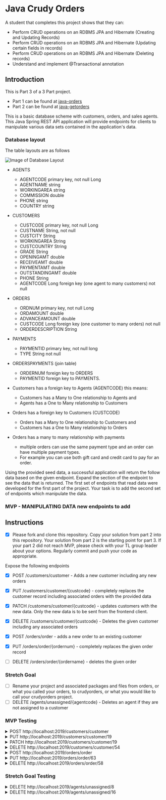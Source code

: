 # Java Crudy Orders

A student that completes this project shows that they can:

- Perform CRUD operations on an RDBMS JPA and Hibernate (Creating and Updating Records)
- Perform CRUD operations on an RDBMS JPA and Hibernate (Updating certain fields in records)
- Perform CRUD operations on an RDBMS JPA and Hibernate (Deleting records)
- Understand and implement @Transactional annotation

## Introduction

This is Part 3 of a 3 Part project.

- Part 1 can be found at [java-orders](https://github.com/LambdaSchool/java-orders.git)
- Part 2 can be found at [java-getorders](https://github.com/LambdaSchool/java-getorders.git)

This is a basic database scheme with customers, orders, and sales agents. This Java Spring REST API application will provide endpoints for clients to manipulate various data sets contained in the application's data.

### Database layout

The table layouts are as follows

![Image of Database Layout](java-orders-db.png)

- AGENTS

  - AGENTCODE primary key, not null Long
  - AGENTNAME string
  - WORKINGAREA string
  - COMMISSION double
  - PHONE string
  - COUNTRY string

- CUSTOMERS

  - CUSTCODE primary key, not null Long
  - CUSTNAME String, not null
  - CUSTCITY String
  - WORKINGAREA String
  - CUSTCOUNTRY String
  - GRADE String
  - OPENINGAMT double
  - RECEIVEAMT double
  - PAYMENTAMT double
  - OUTSTANDINGAMT double
  - PHONE String
  - AGENTCODE Long foreign key (one agent to many customers) not null

- ORDERS

  - ORDNUM primary key, not null Long
  - ORDAMOUNT double
  - ADVANCEAMOUNT double
  - CUSTCODE Long foreign key (one customer to many orders) not null
  - ORDERDESCRIPTION String

- PAYMENTS

  - PAYMENTID primary key, not null long
  - TYPE String not null

- ORDERSPAYMENTS (join table)

  - ORDERNUM foreign key to ORDERS
  - PAYMENTID foreign key to PAYMENTS.

- Customers has a foreign key to Agents (AGENTCODE) this means:

  - Customers has a Many to One relationship to Agents and
  - Agents has a One to Many relationship to Customers

- Orders has a foreign key to Customers (CUSTCODE)

  - Orders has a Many to One relationship to Customers and
  - Customers has a One to Many relationship to Orders

- Orders has a many to many relationship with payments
  - multiple orders can use the same payment type and an order can have multiple payment types.
  - For example you can use both gift card and credit card to pay for an order.

Using the provided seed data, a successful application will return the follow data based on the given endpoint. Expand the section of the endpoint to see the data that is returned. The first set of endpoints that read data were developed for the first part of the project. Your task is to add the second set of endpoints which manipulate the data.

### MVP - MANIPULATING DATA new endpoints to add

## Instructions

- [x] Please fork and clone this repository. Copy your solution from part 2 into this repository. Your solution from part 2 is the starting point for part 3. If your part 2 did not reach MVP, please check with your TL group leader about your options. Regularly commit and push your code as appropriate.

Expose the following endpoints

- [x] POST /customers/customer - Adds a new customer including any new orders
- [x] PUT /customers/customer/{custcode} - completely replaces the customer record including associated orders with the provided data
- [x] PATCH /customers/customer/{custcode} - updates customers with the new data. Only the new data is to be sent from the frontend client.
- [x] DELETE /customers/customer/{custcode} - Deletes the given customer including any associated orders

- [x] POST /orders/order - adds a new order to an existing customer
- [x] PUT /orders/order/{ordernum} - completely replaces the given order record
- [ ] DELETE /orders/order/{ordername} - deletes the given order

### Stretch Goal

- [ ] Rename your project and associated packages and files from orders, or what you called your orders, to crudyorders, or what you would like to call your crudyorders project.
- [ ] DELETE /agents/unassigned/{agentcode} - Deletes an agent if they are not assigned to a customer

### MVP Testing

<details>
<summary>POST http://localhost:2019/customers/customer</summary>

Given this input

```JSON
    {
        "customerName": "John",
        "customerCity": "Port Angeles",
        "workingArea": "Washington",
        "customerCountry": "USA",
        "grade": "1",
        "openingAmount": 70000,
        "receiveAmount": 7000,
        "paymentAmount": 777,
        "outstandingAmount": 0,
        "phone": "5555555555",
        "agent": {
        "agentCode": 8
    },
        "orders": [
        {
            "orderAmount": 7777,
                "advanceAmount": 777,
                "orderDescription": "SOD",
            "payments" : [
            {
                "paymentId": 4
            }
            ]
        }
    ]
    }
```

Produce this output

```TEXT
No Body Data

Location Header: http://localhost:2019/customers/customer/54
Status 201 Created
```

</details>

<details>
<summary>PUT http://localhost:2019/customers/customer/19</summary>

Given this input

```JSON
    {
        "customerName": "Mojo",
        "customerCity": "Seattle",
        "workingArea": "Washington",
        "customerCountry": "USA",
        "grade": "1",
        "openingAmount": 70000,
        "receiveAmount": 7000,
        "paymentAmount": 777,
        "outstandingAmount": 0,
        "phone": "123456789",
        "agent": {
        "agentCode": 8
    },
        "orders": [
        {
            "orderAmount": 7777,
                "advanceAmount": 777,
                "orderDescription": "SOD",
            "payments" : [
            {
                "paymentId": 4
            }
            ]
        },
        {
            "orderAmount": 1234,
                "advanceAmount": 52,
                "orderDescription": "ANOTHER ORDER",
            "payments" : [
            {
                "paymentId": 4
            }
            ]
        }
    ]
    }
```

Produce this output

```TEXT
No Body Data

Status OK
```

</details>

<details>
<summary>PATCH http://localhost:2019/customers/customer/19</summary>

Given this input

```JSON
    {
        "customerName": "Micheal The Great",
        "customerCity": "Austin",
        "workingArea": "TEXAS",
        "customerCountry": "TX",
        "agent": {
            "agentCode": 11
        },
        "orders": [
        {
            "orderAmount": 7777,
                "advanceAmount": 777,
                "orderDescription": "IT WORKD",
            "payments" : [
            {
                "paymentId": 3
            }
            ]
        }
        ]
    }
```

Produce this output

```TEXT
No Body Data

Status OK
```

</details>

<details>
<summary>DELETE http://localhost:2019/customers/customer/54</summary>

Output

```TEXT
No Body Data

Status OK
```

</details>

<details>
<summary>POST http://localhost:2019/orders/order</summary>

Given this input

```JSON
{
   "orderAmount" : 3.21,
   "advanceAmount" : 1.23,
   "orderDescription" : "My New Order",
   "customer":
   {
       "customerCode":30
   },
   "payments": [
   {
       "paymentId": 4
   }
   ]
}
```

Produce this output

```TEXT
No Body Data

Location Header: http://localhost:2019/orders/order/63
Status 201 Created
```

</details>

<details>
<summary>PUT http://localhost:2019/orders/order/63</summary>

Given this input

```JSON
{
    "payments": [
        {
            "paymentId": 1
        }
    ],
    "orderAmount": 7.77,
    "advanceAmount": 1.23,
    "orderDescription": "My Revised Order",
    "customer": {
        "customerCode": 17
    }
}
```

Produce this output

```JSON
No Body Data

Status OK
```

</details>

<details>
<summary>DELETE http://localhost:2019/orders/order/58</summary>

Produce this output

```JSON

```

</details>

### Stretch Goal Testing

<details>
<summary>DELETE http://localhost:2019/agents/unassigned/8</summary>

Output

```TEXT
{
    "timestamp": "2020-03-17T18:28:14.117+0000",
    "status": 500,
    "error": "Internal Server Error",
    "message": "Found A Customer For Agent 8",
    "trace": "javax.persistence.EntityExistsException: Found A Customer For Agent 8\n\tat com.lambdaschool.crudyorders.services.AgentsServiceImpl.deleteUnassigned(AgentsServiceImpl.java:52)\n\tat com.lambdaschool.crudyorders.services.AgentsServiceImpl$$FastClassBySpringCGLIB$$b77ba84b.invoke(<generated>)\n\tat org.springframework.cglib.proxy.MethodProxy.invoke(MethodProxy.java:218)\n\tat org.springframework.aop.framework.CglibAopProxy$CglibMethodInvocation.invokeJoinpoint(CglibAopProxy.java:769)\n\tat org.springframework.aop.framework.ReflectiveMethodInvocation.proceed(ReflectiveMethodInvocation.java:163)\n\tat org.springframework.aop.framework.CglibAopProxy$CglibMethodInvocation.proceed(CglibAopProxy.java:747)\n\tat org.springframework.transaction.interceptor.TransactionAspectSupport.invokeWithinTransaction(TransactionAspectSupport.java:366)\n\tat org.springframework.transaction.interceptor.TransactionInterceptor.invoke(TransactionInterceptor.java:99)\n\tat org.springframework.aop.framework.ReflectiveMethodInvocation.proceed(ReflectiveMethodInvocation.java:186)\n\tat org.springframework.aop.framework.CglibAopProxy$CglibMethodInvocation.proceed(CglibAopProxy.java:747)\n\tat org.springframework.aop.framework.CglibAopProxy$DynamicAdvisedInterceptor.intercept(CglibAopProxy.java:689)\n\tat com.lambdaschool.crudyorders.services.AgentsServiceImpl$$EnhancerBySpringCGLIB$$a8c05b12.deleteUnassigned(<generated>)\n\tat com.lambdaschool.crudyorders.controllers.AgentController.deleteAgentById(AgentController.java:56)\n\tat java.base/jdk.internal.reflect.NativeMethodAccessorImpl.invoke0(Native Method)\n\tat java.base/jdk.internal.reflect.NativeMethodAccessorImpl.invoke(NativeMethodAccessorImpl.java:62)\n\tat java.base/jdk.internal.reflect.DelegatingMethodAccessorImpl.invoke(DelegatingMethodAccessorImpl.java:43)\n\tat java.base/java.lang.reflect.Method.invoke(Method.java:566)\n\tat org.springframework.web.method.support.InvocableHandlerMethod.doInvoke(InvocableHandlerMethod.java:190)\n\tat org.springframework.web.method.support.InvocableHandlerMethod.invokeForRequest(InvocableHandlerMethod.java:138)\n\tat org.springframework.web.servlet.mvc.method.annotation.ServletInvocableHandlerMethod.invokeAndHandle(ServletInvocableHandlerMethod.java:106)\n\tat org.springframework.web.servlet.mvc.method.annotation.RequestMappingHandlerAdapter.invokeHandlerMethod(RequestMappingHandlerAdapter.java:888)\n\tat org.springframework.web.servlet.mvc.method.annotation.RequestMappingHandlerAdapter.handleInternal(RequestMappingHandlerAdapter.java:793)\n\tat org.springframework.web.servlet.mvc.method.AbstractHandlerMethodAdapter.handle(AbstractHandlerMethodAdapter.java:87)\n\tat org.springframework.web.servlet.DispatcherServlet.doDispatch(DispatcherServlet.java:1040)\n\tat org.springframework.web.servlet.DispatcherServlet.doService(DispatcherServlet.java:943)\n\tat org.springframework.web.servlet.FrameworkServlet.processRequest(FrameworkServlet.java:1006)\n\tat org.springframework.web.servlet.FrameworkServlet.doDelete(FrameworkServlet.java:931)\n\tat javax.servlet.http.HttpServlet.service(HttpServlet.java:666)\n\tat org.springframework.web.servlet.FrameworkServlet.service(FrameworkServlet.java:883)\n\tat javax.servlet.http.HttpServlet.service(HttpServlet.java:741)\n\tat org.apache.catalina.core.ApplicationFilterChain.internalDoFilter(ApplicationFilterChain.java:231)\n\tat org.apache.catalina.core.ApplicationFilterChain.doFilter(ApplicationFilterChain.java:166)\n\tat org.apache.tomcat.websocket.server.WsFilter.doFilter(WsFilter.java:53)\n\tat org.apache.catalina.core.ApplicationFilterChain.internalDoFilter(ApplicationFilterChain.java:193)\n\tat org.apache.catalina.core.ApplicationFilterChain.doFilter(ApplicationFilterChain.java:166)\n\tat org.springframework.web.filter.RequestContextFilter.doFilterInternal(RequestContextFilter.java:100)\n\tat org.springframework.web.filter.OncePerRequestFilter.doFilter(OncePerRequestFilter.java:119)\n\tat org.apache.catalina.core.ApplicationFilterChain.internalDoFilter(ApplicationFilterChain.java:193)\n\tat org.apache.catalina.core.ApplicationFilterChain.doFilter(ApplicationFilterChain.java:166)\n\tat org.springframework.web.filter.FormContentFilter.doFilterInternal(FormContentFilter.java:93)\n\tat org.springframework.web.filter.OncePerRequestFilter.doFilter(OncePerRequestFilter.java:119)\n\tat org.apache.catalina.core.ApplicationFilterChain.internalDoFilter(ApplicationFilterChain.java:193)\n\tat org.apache.catalina.core.ApplicationFilterChain.doFilter(ApplicationFilterChain.java:166)\n\tat org.springframework.web.filter.CharacterEncodingFilter.doFilterInternal(CharacterEncodingFilter.java:201)\n\tat org.springframework.web.filter.OncePerRequestFilter.doFilter(OncePerRequestFilter.java:119)\n\tat org.apache.catalina.core.ApplicationFilterChain.internalDoFilter(ApplicationFilterChain.java:193)\n\tat org.apache.catalina.core.ApplicationFilterChain.doFilter(ApplicationFilterChain.java:166)\n\tat org.apache.catalina.core.StandardWrapperValve.invoke(StandardWrapperValve.java:202)\n\tat org.apache.catalina.core.StandardContextValve.invoke(StandardContextValve.java:96)\n\tat org.apache.catalina.authenticator.AuthenticatorBase.invoke(AuthenticatorBase.java:526)\n\tat org.apache.catalina.core.StandardHostValve.invoke(StandardHostValve.java:139)\n\tat org.apache.catalina.valves.ErrorReportValve.invoke(ErrorReportValve.java:92)\n\tat org.apache.catalina.core.StandardEngineValve.invoke(StandardEngineValve.java:74)\n\tat org.apache.catalina.connector.CoyoteAdapter.service(CoyoteAdapter.java:343)\n\tat org.apache.coyote.http11.Http11Processor.service(Http11Processor.java:367)\n\tat org.apache.coyote.AbstractProcessorLight.process(AbstractProcessorLight.java:65)\n\tat org.apache.coyote.AbstractProtocol$ConnectionHandler.process(AbstractProtocol.java:860)\n\tat org.apache.tomcat.util.net.NioEndpoint$SocketProcessor.doRun(NioEndpoint.java:1591)\n\tat org.apache.tomcat.util.net.SocketProcessorBase.run(SocketProcessorBase.java:49)\n\tat java.base/java.util.concurrent.ThreadPoolExecutor.runWorker(ThreadPoolExecutor.java:1128)\n\tat java.base/java.util.concurrent.ThreadPoolExecutor$Worker.run(ThreadPoolExecutor.java:628)\n\tat org.apache.tomcat.util.threads.TaskThread$WrappingRunnable.run(TaskThread.java:61)\n\tat java.base/java.lang.Thread.run(Thread.java:834)\n",
    "path": "/agents/unassigned/8"
}
```

</details>

<details>
<summary>DELETE http://localhost:2019/agents/unassigned/16</summary>

Output

```TEXT
No Body Data

Status OK
```

</details>
